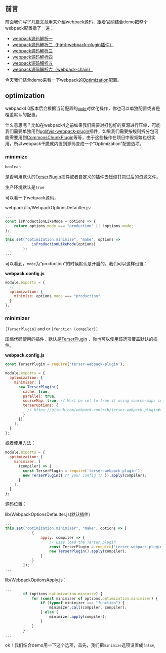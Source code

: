 ## 前言

前面我们写了几篇文章用来介绍webpack源码，跟着官网结合demo把整个webpack配置撸了一遍：

- [webpack源码解析一](https://vvbug.blog.csdn.net/article/details/103531670)
- [webpack源码解析二（html-webpack-plugin插件）](https://vvbug.blog.csdn.net/article/details/103571985)
- [webpack源码解析三](https://vvbug.blog.csdn.net/article/details/107233952)
- [webpack源码解析四](https://vvbug.blog.csdn.net/article/details/107300928)
- [webpack源码解析五](https://vvbug.blog.csdn.net/article/details/107303380)
- [webpack源码解析六（webpack-chain）](https://vvbug.blog.csdn.net/article/details/107319774)

今天我们结合demo来看一下webpack的[Optimization](https://webpack.js.org/configuration/optimization/)配置。

## optimization

webpack4.0版本后会根据当前配置的[`mode`](https://webpack.js.org/configuration/mode/)对优化操作，你也可以单独配置或者是覆盖默认的配置。

什么意思呢？比如在webpack4之前如果我们需要对打包好的资源进行压缩，可能我们需要单独用到[uglifyjs-webpack-plugin](https://webpack.js.org/plugins/uglifyjs-webpack-plugin/)插件，如果我们需要按规则拆分包可能需要用到[CommonsChunkPlugin](https://webpack.js.org/plugins/commons-chunk-plugin/)等等，由于这些操作在项目中很频繁也很实用，所以webpack干脆就内置到源码变成一个“Optimization”配置选项。

### minimize

`boolean`

是否利用默认的[TerserPlugin](https://webpack.js.org/plugins/terser-webpack-plugin/)插件或者自定义的插件去压缩打包过后的资源文件。

生产环境默认是`true`

可以看一下webpack源码，

webpack/lib/WebpackOptionsDefaulter.js:

```js
...
const isProductionLikeMode = options => {
	return options.mode === "production" || !options.mode;
};
...
this.set("optimization.minimize", "make", options =>
			isProductionLikeMode(options)
		);
...
```

可以看到，`mode`为“production”的时候默认是开启的，我们可以这样设置：

**webpack.config.js**

```js
module.exports = {
  //...
  optimization: {
    minimize: options.mode === "production"
  }
};
```

### minimizer

`[TerserPlugin]` and or `[function (compiler)]`

压缩代码使用的插件，默认是[TerserPlugin](https://webpack.js.org/plugins/terser-webpack-plugin/) ，你也可以使用该选项覆盖默认的插件。

**webpack.config.js**

```js
const TerserPlugin = require('terser-webpack-plugin');

module.exports = {
  optimization: {
    minimizer: [
      new TerserPlugin({
        cache: true,
        parallel: true,
        sourceMap: true, // Must be set to true if using source-maps in production
        terserOptions: {
          // https://github.com/webpack-contrib/terser-webpack-plugin#terseroptions
        }
      }),
    ],
  }
};
```

或者使用方法：

```js
module.exports = {
  optimization: {
    minimizer: [
      (compiler) => {
        const TerserPlugin = require('terser-webpack-plugin');
        new TerserPlugin({ /* your config */ }).apply(compiler);
      }
    ],
  }
};
```

源码位置：

lib/WebpackOptionsDefaulter.js(默认插件)

```js
...
this.set("optimization.minimizer", "make", options => [
			{
				apply: compiler => {
					// Lazy load the Terser plugin
					const TerserPlugin = require("terser-webpack-plugin");
					new TerserPlugin().apply(compiler);
				}
			}
		]);
...
```

lib/WebpackOptionsApply.js：

```js
...
		if (options.optimization.minimize) {
			for (const minimizer of options.optimization.minimizer) {
				if (typeof minimizer === "function") {
					minimizer.call(compiler, compiler);
				} else {
					minimizer.apply(compiler);
				}
			}
		}
...
```

ok！我们结合demo用一下这个选项，首先，我们把`minimize`选项设置成`false`,

